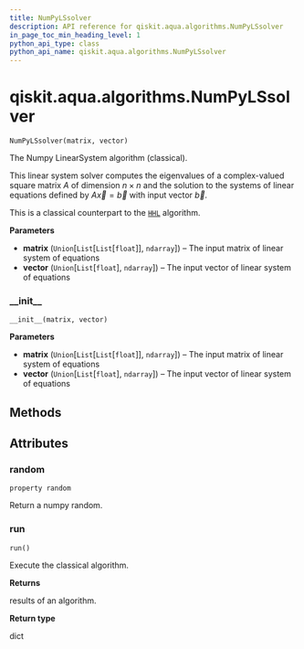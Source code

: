 ```yaml
---
title: NumPyLSsolver
description: API reference for qiskit.aqua.algorithms.NumPyLSsolver
in_page_toc_min_heading_level: 1
python_api_type: class
python_api_name: qiskit.aqua.algorithms.NumPyLSsolver
---
```


<span id="qiskit-aqua-algorithms-numpylssolver" />

# qiskit.aqua.algorithms.NumPyLSsolver

<span id="qiskit.aqua.algorithms.NumPyLSsolver" />

`NumPyLSsolver(matrix, vector)`

The Numpy LinearSystem algorithm (classical).

This linear system solver computes the eigenvalues of a complex-valued square matrix $A$ of dimension $n \times n$ and the solution to the systems of linear equations defined by $A\overrightarrow{x}=\overrightarrow{b}$ with input vector $\overrightarrow{b}$.

This is a classical counterpart to the [`HHL`](qiskit.aqua.algorithms.HHL "qiskit.aqua.algorithms.HHL") algorithm.

**Parameters**

*   **matrix** (`Union`\[`List`\[`List`\[`float`]], `ndarray`]) – The input matrix of linear system of equations
*   **vector** (`Union`\[`List`\[`float`], `ndarray`]) – The input vector of linear system of equations

### \_\_init\_\_

<span id="qiskit.aqua.algorithms.NumPyLSsolver.__init__" />

`__init__(matrix, vector)`

**Parameters**

*   **matrix** (`Union`\[`List`\[`List`\[`float`]], `ndarray`]) – The input matrix of linear system of equations
*   **vector** (`Union`\[`List`\[`float`], `ndarray`]) – The input vector of linear system of equations

## Methods

## Attributes

### random

<span id="qiskit.aqua.algorithms.NumPyLSsolver.random" />

`property random`

Return a numpy random.

### run

<span id="qiskit.aqua.algorithms.NumPyLSsolver.run" />

`run()`

Execute the classical algorithm.

**Returns**

results of an algorithm.

**Return type**

dict

